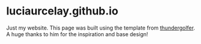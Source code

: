 # luciaurcelay.github.io

Just my website. This page was built using the template from [thundergolfer](https://github.com/thundergolfer/thundergolfer.github.io). A huge thanks to him for the inspiration and base design!
